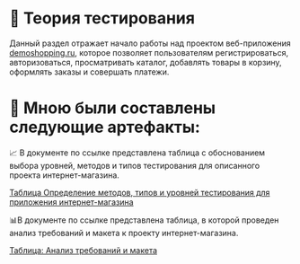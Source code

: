 # 📁 Теория тестирования

Данный раздел отражает начало работы над проектом веб-приложения [demoshopping.ru](https://demoshopping.ru/),
которое позволяет пользователям регистрироваться, авторизоваться, просматривать каталог, добавлять товары в корзину, оформлять заказы и совершать платежи.


# 📌 Мною были составлены следующие артефакты: 
 
📈 В документе по ссылке представлена таблица с обоснованием выбора уровней, методов и типов тестирования для описанного проекта интернет-магазина.

[Таблица Определение методов, типов и уровней тестирования для приложения интернет-магазина](https://docs.google.com/spreadsheets/d/1IG1OTpXRGBjSBosbBMMXn3g9axU3EYZwp7yQJ_bnxSM/edit?usp=sharing)

📊В документе по ссылке представлена таблица, в которой проведен анализ требований и макета к проекту интернет-магазина.

[Таблица: Анализ требований и макета](https://docs.google.com/spreadsheets/d/1wsep8lJfOtOKQSEAdwxFPFFETF43tvFPNC5O8eotiUQ/edit?usp=sharing)

